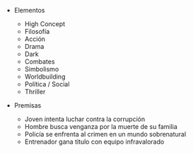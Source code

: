 - Elementos
	- High Concept
	- Filosofía
	- Acción
	- Drama
	- Dark
	- Combates
	- Simbolismo
	- Worldbuilding
	- Política / Social
	- Thriller

- Premisas
	- Joven intenta luchar contra la corrupción
	- Hombre busca venganza por la muerte de su familia
	- Policía se enfrenta al crimen en un mundo sobrenatural
	- Entrenador gana titulo con equipo infravalorado